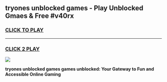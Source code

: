
## tryones unblocked games - Play Unblocked Gmaes & Free #v40rx
<h3>
<a href="https://news.freeplayer.one?title=tryones_unblocked_games&ref=26F">CLICK TO PLAY</a></h3>
<hr>

<h3>
<a href="https://news.freeplayer.one?title=tryones_unblocked_games&ref=26F">CLICK 2 PLAY</a>
  
</h3>

<a href="https://news.freeplayer.one?title=tryones_unblocked_games&ref=26F/"><img src="https://clearcache.store/games.png"></a>


**tryones unblocked games games unblocked: Your Gateway to Fun and Accessible Online Gaming**
